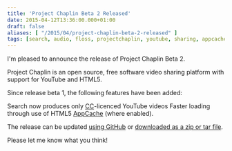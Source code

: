 ```yaml
---
title: 'Project Chaplin Beta 2 Released'
date: 2015-04-12T13:36:00.000+01:00
draft: false
aliases: [ "/2015/04/project-chaplin-beta-2-released" ]
tags: [search, audio, floss, projectchaplin, youtube, sharing, appcache, cc, videos, oss, free software, chaplin, open source, open, import, creativecommons, html5, video, github, project]
---
```


I'm pleased to announce the release of Project Chaplin Beta 2.

Project Chaplin is an open source, free software video sharing platform with support for YouTube and HTML5.

Since release beta 1, the following features have been added:

Search now produces only [CC](https://creativecommons.org/)\-licenced YouTube videos
Faster loading through use of HTML5 [AppCache](http://www.html5rocks.com/en/tutorials/appcache/beginner/) (where enabled).

The release can be updated [using GitHub](https://github.com/dandart/projectchaplin) or [downloaded as a zip or tar file](https://github.com/dandart/projectchaplin/releases/tag/beta2).

Please let me know what you think!